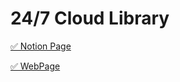 # 24/7 Cloud Library

[✅ Notion Page](https://www.notion.so/Project-b9bb2c8ddbc241f5b4d8c160208cf108)

[✅ WebPage](http://ec2-3-36-85-185.ap-northeast-2.compute.amazonaws.com/)
